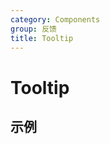 ```yaml
---
category: Components
group: 反馈
title: Tooltip
---
```


# Tooltip

## 示例

<code src="./demos/demo1.jsx"></code>
